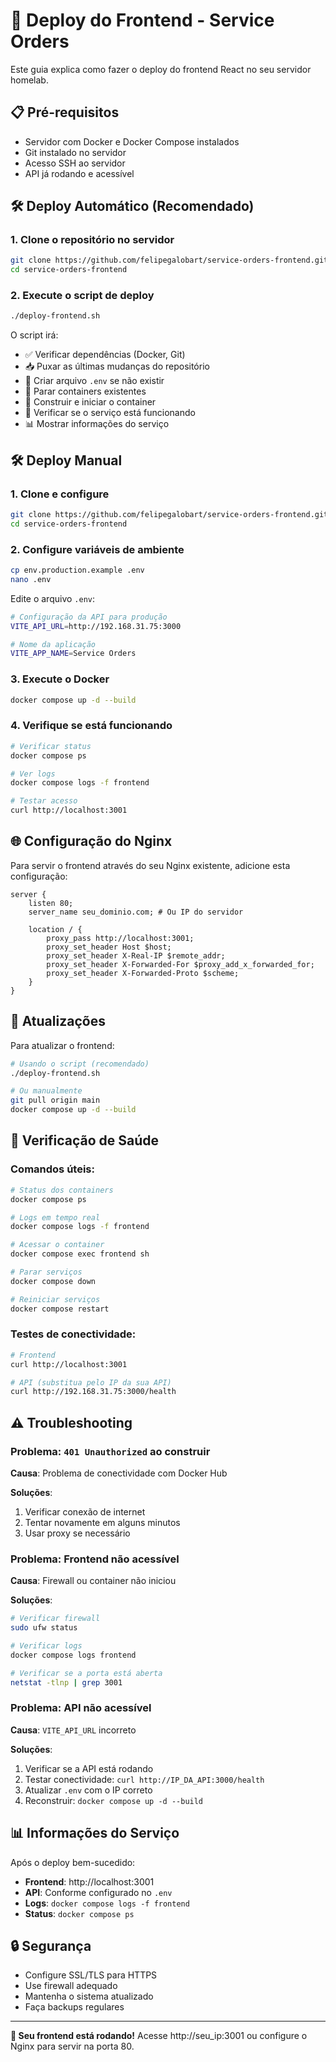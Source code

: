 # 🚀 Deploy do Frontend - Service Orders

Este guia explica como fazer o deploy do frontend React no seu servidor homelab.

## 📋 Pré-requisitos

- Servidor com Docker e Docker Compose instalados
- Git instalado no servidor
- Acesso SSH ao servidor
- API já rodando e acessível

## 🛠️ Deploy Automático (Recomendado)

### 1. Clone o repositório no servidor

```bash
git clone https://github.com/felipegalobart/service-orders-frontend.git
cd service-orders-frontend
```

### 2. Execute o script de deploy

```bash
./deploy-frontend.sh
```

O script irá:
- ✅ Verificar dependências (Docker, Git)
- 📥 Puxar as últimas mudanças do repositório
- 📝 Criar arquivo `.env` se não existir
- 🛑 Parar containers existentes
- 🔨 Construir e iniciar o container
- 🏥 Verificar se o serviço está funcionando
- 📊 Mostrar informações do serviço

## 🛠️ Deploy Manual

### 1. Clone e configure

```bash
git clone https://github.com/felipegalobart/service-orders-frontend.git
cd service-orders-frontend
```

### 2. Configure variáveis de ambiente

```bash
cp env.production.example .env
nano .env
```

Edite o arquivo `.env`:
```bash
# Configuração da API para produção
VITE_API_URL=http://192.168.31.75:3000

# Nome da aplicação
VITE_APP_NAME=Service Orders
```

### 3. Execute o Docker

```bash
docker compose up -d --build
```

### 4. Verifique se está funcionando

```bash
# Verificar status
docker compose ps

# Ver logs
docker compose logs -f frontend

# Testar acesso
curl http://localhost:3001
```

## 🌐 Configuração do Nginx

Para servir o frontend através do seu Nginx existente, adicione esta configuração:

```nginx
server {
    listen 80;
    server_name seu_dominio.com; # Ou IP do servidor

    location / {
        proxy_pass http://localhost:3001;
        proxy_set_header Host $host;
        proxy_set_header X-Real-IP $remote_addr;
        proxy_set_header X-Forwarded-For $proxy_add_x_forwarded_for;
        proxy_set_header X-Forwarded-Proto $scheme;
    }
}
```

## 🔄 Atualizações

Para atualizar o frontend:

```bash
# Usando o script (recomendado)
./deploy-frontend.sh

# Ou manualmente
git pull origin main
docker compose up -d --build
```

## 🏥 Verificação de Saúde

### Comandos úteis:

```bash
# Status dos containers
docker compose ps

# Logs em tempo real
docker compose logs -f frontend

# Acessar o container
docker compose exec frontend sh

# Parar serviços
docker compose down

# Reiniciar serviços
docker compose restart
```

### Testes de conectividade:

```bash
# Frontend
curl http://localhost:3001

# API (substitua pelo IP da sua API)
curl http://192.168.31.75:3000/health
```

## ⚠️ Troubleshooting

### Problema: `401 Unauthorized` ao construir

**Causa**: Problema de conectividade com Docker Hub

**Soluções**:
1. Verificar conexão de internet
2. Tentar novamente em alguns minutos
3. Usar proxy se necessário

### Problema: Frontend não acessível

**Causa**: Firewall ou container não iniciou

**Soluções**:
```bash
# Verificar firewall
sudo ufw status

# Verificar logs
docker compose logs frontend

# Verificar se a porta está aberta
netstat -tlnp | grep 3001
```

### Problema: API não acessível

**Causa**: `VITE_API_URL` incorreto

**Soluções**:
1. Verificar se a API está rodando
2. Testar conectividade: `curl http://IP_DA_API:3000/health`
3. Atualizar `.env` com o IP correto
4. Reconstruir: `docker compose up -d --build`

## 📊 Informações do Serviço

Após o deploy bem-sucedido:

- **Frontend**: http://localhost:3001
- **API**: Conforme configurado no `.env`
- **Logs**: `docker compose logs -f frontend`
- **Status**: `docker compose ps`

## 🔒 Segurança

- Configure SSL/TLS para HTTPS
- Use firewall adequado
- Mantenha o sistema atualizado
- Faça backups regulares

---

**🎉 Seu frontend está rodando!** Acesse http://seu_ip:3001 ou configure o Nginx para servir na porta 80.
